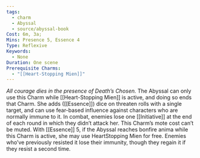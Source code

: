 ```yaml
---
tags:
  - charm
  - Abyssal
  - source/abyssal-book
Cost: 6m, 3a; 
Mins: Presence 5, Essence 4
Type: Reflexive
Keywords:
  - None
Duration: One scene
Prerequisite Charms:
  - "[[Heart-Stopping Mien]]"
---
```

*All courage dies in the presence of Death’s Chosen.*
The Abyssal can only use this Charm while [[Heart-Stopping Mien]] is active, and doing so ends that Charm.
She adds ([[Essence]]) dice on threaten rolls with a single target, and can use fear-based influence against characters who are normally immune to it. In combat, enemies lose one [[Initiative]] at the end of each round in which they didn’t attack her.
This Charm’s mote cost can’t be muted.
With [[Essence]] 5, if the Abyssal reaches bonfire anima while this Charm is active, she may use HeartStopping Mien for free. Enemies who’ve previously resisted it lose their immunity, though they regain it if they resist a second time.
